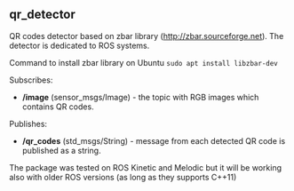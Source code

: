 ## qr_detector
QR codes detector based on zbar library (http://zbar.sourceforge.net). The detector is dedicated to ROS systems.

Command to install zbar library on Ubuntu
`sudo apt install libzbar-dev`

Subscribes:
- **/image** (sensor_msgs/Image) - the topic with RGB images which contains QR codes.

Publishes:
- **/qr_codes** (std_msgs/String) - message from each detected QR code is published as a string.


The package was tested on ROS Kinetic and Melodic but it will be working also with older ROS versions (as long as they supports C++11)
